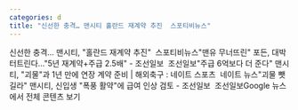 ```yaml
---
categories: d
title: "신선한 충격… 맨시티 홀란드 재계약 추진  스포티비뉴스"
---
```

신선한 충격… 맨시티, "홀란드 재계약 추진"&nbsp;&nbsp;스포티비뉴스"맨유 무너뜨린" 포든, 대박 터트린다..."5년 재계약+주급 2.5배" - 조선일보&nbsp;&nbsp;조선일보"주급 6억보다 더 준다" 맨시티, "괴물"과 1년 만에 연장 계약 준비 | 해외축구 : 네이트 스포츠&nbsp;&nbsp;네이트 뉴스"괴물 뺏길라" 맨시티, 신입생 "폭풍 활약"에 급여 인상 검토 - 조선일보&nbsp;&nbsp;조선일보Google 뉴스에서 전체 콘텐츠 보기
